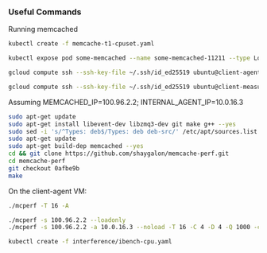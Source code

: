 ### Useful Commands

Running memcached

```bash
kubectl create -f memcache-t1-cpuset.yaml

kubectl expose pod some-memcached --name some-memcached-11211 --type LoadBalancer --port 11211 --protocol TCP
```

```bash
gcloud compute ssh --ssh-key-file ~/.ssh/id_ed25519 ubuntu@client-agent-fbhx --zone europe-west3-a

gcloud compute ssh --ssh-key-file ~/.ssh/id_ed25519 ubuntu@client-measure-k5pf --zone europe-west3-a
```

Assuming MEMCACHED_IP=100.96.2.2; INTERNAL_AGENT_IP=10.0.16.3

```bash
sudo apt-get update
sudo apt-get install libevent-dev libzmq3-dev git make g++ --yes
sudo sed -i 's/^Types: deb$/Types: deb deb-src/' /etc/apt/sources.list.d/ubuntu.sources
sudo apt-get update
sudo apt-get build-dep memcached --yes
cd && git clone https://github.com/shaygalon/memcache-perf.git
cd memcache-perf
git checkout 0afbe9b
make
```

On the client-agent VM:
```bash
./mcperf -T 16 -A
```


```bash
./mcperf -s 100.96.2.2 --loadonly
./mcperf -s 100.96.2.2 -a 10.0.16.3 --noload -T 16 -C 4 -D 4 -Q 1000 -c 4 -t 5 -w 2 --scan 5000:55000:5000
```

```bash
kubectl create -f interference/ibench-cpu.yaml
```